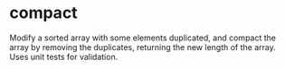 compact
=======

Modify a sorted array with some elements duplicated, and compact the array by removing the duplicates, returning the new length of the array.  Uses unit tests for validation.
